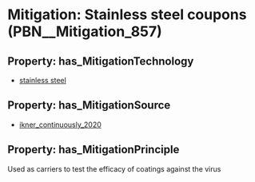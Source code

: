 # Mitigation: __Stainless steel coupons__ (PBN__Mitigation_857)

## Property: has_MitigationTechnology

* [stainless steel](../Technology/PBN__Technology_3500)

## Property: has_MitigationSource

* [ikner_continuously_2020](../Article/PBN__Article_246)

## Property: has_MitigationPrinciple

Used as carriers to test the efficacy of coatings against the virus

